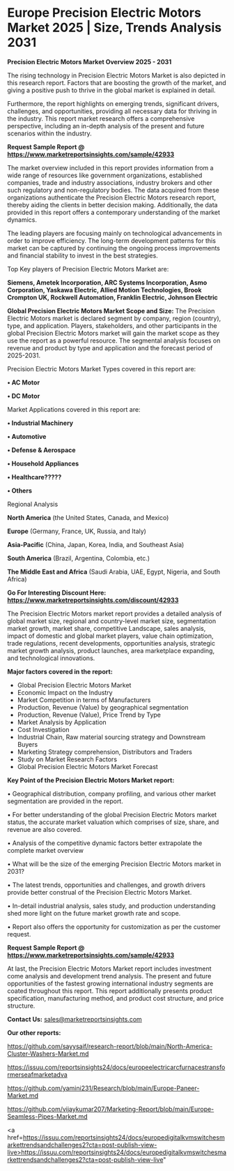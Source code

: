 # Europe Precision Electric Motors Market 2025 | Size, Trends Analysis 2031

<Strong> Precision Electric Motors Market Overview 2025 - 2031</strong>

The rising technology in Precision Electric Motors Market is also depicted in this research report. Factors that are boosting the growth of the market, and giving a positive push to thrive in the global market is explained in detail.

Furthermore, the report highlights on emerging trends, significant drivers, challenges, and opportunities, providing all necessary data for thriving in the industry. This report market research offers a comprehensive perspective, including an in-depth analysis of the present and future scenarios within the industry.

<strong>Request Sample Report @ <a href=https://www.marketreportsinsights.com/sample/42933>https://www.marketreportsinsights.com/sample/42933</a></strong>

The market overview included in this report provides information from a wide range of resources like government organizations, established companies, trade and industry associations, industry brokers and other such regulatory and non-regulatory bodies. The data acquired from these organizations authenticate the Precision Electric Motors research report, thereby aiding the clients in better decision making. Additionally, the data provided in this report offers a contemporary understanding of the market dynamics.

The leading players are focusing mainly on technological advancements in order to improve efficiency. The long-term development patterns for this market can be captured by continuing the ongoing process improvements and financial stability to invest in the best strategies.

Top Key players of Precision Electric Motors Market are:

<strong>Siemens, Ametek Incorporation, ARC Systems Incorporation, Asmo Corporation, Yaskawa Electric, Allied Motion Technologies, Brook Crompton UK, Rockwell Automation, Franklin Electric, Johnson Electric</strong>

<strong><b>Global Precision Electric Motors Market Scope and Size:</b></strong>
The Precision Electric Motors market is declared segment by company, region (country), type, and application. Players, stakeholders, and other participants in the global Precision Electric Motors market will gain the market scope as they use the report as a powerful resource. The segmental analysis focuses on revenue and product by type and application and the forecast period of 2025-2031.

Precision Electric Motors Market Types covered in this report are:

<strong>•  AC Motor

•  DC Motor</strong>

Market Applications covered in this report are:

<strong>•  Industrial Machinery

•  Automotive

•  Defense & Aerospace

•  Household Appliances

•  Healthcare?????

•  Others</strong> 

Regional Analysis

<strong>North America</strong> (the United States, Canada, and Mexico)

<strong>Europe</strong> (Germany, France, UK, Russia, and Italy)

<strong>Asia-Pacific</strong> (China, Japan, Korea, India, and Southeast Asia)

<strong>South America</strong> (Brazil, Argentina, Colombia, etc.)

<strong>The Middle East and Africa</strong> (Saudi Arabia, UAE, Egypt, Nigeria, and South Africa)

<strong>Go For Interesting Discount Here: <a href=https://www.marketreportsinsights.com/discount/42933>https://www.marketreportsinsights.com/discount/42933</a></strong>

The Precision Electric Motors market report provides a detailed analysis of global market size, regional and country-level market size, segmentation market growth, market share, competitive Landscape, sales analysis, impact of domestic and global market players, value chain optimization, trade regulations, recent developments, opportunities analysis, strategic market growth analysis, product launches, area marketplace expanding, and technological innovations.

<strong><b>Major factors covered in the report:</b></strong>
<ul>
  <li>Global Precision Electric Motors Market </li>
  <li>Economic Impact on the Industry</li>
  <li>Market Competition in terms of Manufacturers</li>
  <li>Production, Revenue (Value) by geographical segmentation</li>
  <li>Production, Revenue (Value), Price Trend by Type</li>
  <li>Market Analysis by Application</li>
  <li>Cost Investigation</li>
  <li>Industrial Chain, Raw material sourcing strategy and Downstream Buyers</li>
  <li>Marketing Strategy comprehension, Distributors and Traders</li>
  <li>Study on Market Research Factors</li>
  <li>Global Precision Electric Motors Market Forecast</li>
</ul>

<strong><b>Key Point of the Precision Electric Motors Market report:</b></strong>

• Geographical distribution, company profiling, and various other market segmentation are provided in the report.

• For better understanding of the global Precision Electric Motors market status, the accurate market valuation which comprises of size, share, and revenue are also covered.

• Analysis of the competitive dynamic factors better extrapolate the complete market overview

• What will be the size of the emerging Precision Electric Motors market in 2031?

• The latest trends, opportunities and challenges, and growth drivers provide better construal of the Precision Electric Motors Market.

• In-detail industrial analysis, sales study, and production understanding shed more light on the future market growth rate and scope.

• Report also offers the opportunity for customization as per the customer request.

<strong>Request Sample Report @ <a href=https://www.marketreportsinsights.com/sample/42933>https://www.marketreportsinsights.com/sample/42933</a></strong>

At last, the Precision Electric Motors Market report includes investment come analysis and development trend analysis. The present and future opportunities of the fastest growing international industry segments are coated throughout this report. This report additionally presents product specification, manufacturing method, and product cost structure, and price structure.

<strong>Contact Us:</strong>
sales@marketreportsinsights.com

<strong>Our other reports:</strong>

<a href=https://github.com/sayysaif/research-report/blob/main/North-America-Cluster-Washers-Market.md>https://github.com/sayysaif/research-report/blob/main/North-America-Cluster-Washers-Market.md</a>

<a href=https://issuu.com/reportsinsights24/docs/europeelectricarcfurnacestransformerseafmarketadva>https://issuu.com/reportsinsights24/docs/europeelectricarcfurnacestransformerseafmarketadva</a>

<a href=https://github.com/yamini231/Research/blob/main/Europe-Paneer-Market.md>https://github.com/yamini231/Research/blob/main/Europe-Paneer-Market.md</a>

<a href=https://github.com/vijaykumar207/Marketing-Report/blob/main/Europe-Seamless-Pipes-Market.md>https://github.com/vijaykumar207/Marketing-Report/blob/main/Europe-Seamless-Pipes-Market.md</a>

<a href=https://issuu.com/reportsinsights24/docs/europedigitalkvmswitchesmarkettrendsandchallenges2?cta=post-publish-view-live>https://issuu.com/reportsinsights24/docs/europedigitalkvmswitchesmarkettrendsandchallenges2?cta=post-publish-view-live</a>"

